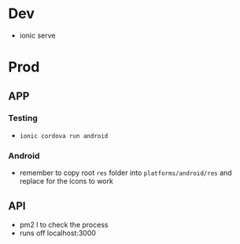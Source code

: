 # Dev

- ionic serve

# Prod

## APP

### Testing

- `ionic cordova run android`

### Android

- remember to copy root `res` folder into `platforms/android/res` and replace for the icons to work

## API

- pm2 l to check the process
- runs off localhost:3000
